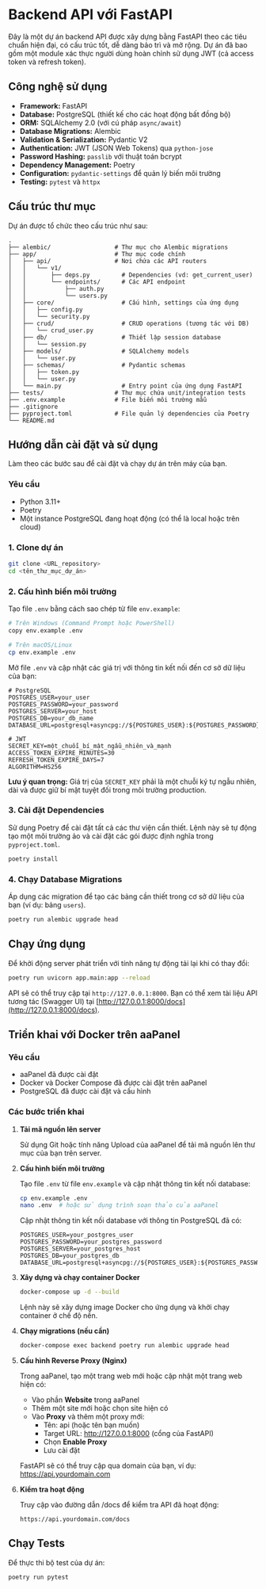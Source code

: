 # Backend API với FastAPI

Đây là một dự án backend API được xây dựng bằng FastAPI theo các tiêu chuẩn hiện đại, có cấu trúc tốt, dễ dàng bảo trì và mở rộng. Dự án đã bao gồm một module xác thực người dùng hoàn chỉnh sử dụng JWT (cả access token và refresh token).

## Công nghệ sử dụng

*   **Framework:** FastAPI
*   **Database:** PostgreSQL (thiết kế cho các hoạt động bất đồng bộ)
*   **ORM:** SQLAlchemy 2.0 (với cú pháp `async/await`)
*   **Database Migrations:** Alembic
*   **Validation & Serialization:** Pydantic V2
*   **Authentication:** JWT (JSON Web Tokens) qua `python-jose`
*   **Password Hashing:** `passlib` với thuật toán bcrypt
*   **Dependency Management:** Poetry
*   **Configuration:** `pydantic-settings` để quản lý biến môi trường
*   **Testing:** `pytest` và `httpx`

## Cấu trúc thư mục

Dự án được tổ chức theo cấu trúc như sau:

```
.
├── alembic/                  # Thư mục cho Alembic migrations
├── app/                      # Thư mục code chính
│   ├── api/                  # Nơi chứa các API routers
│   │   └── v1/
│   │       ├── deps.py         # Dependencies (vd: get_current_user)
│   │       └── endpoints/      # Các API endpoint
│   │           ├── auth.py
│   │           └── users.py
│   ├── core/                   # Cấu hình, settings của ứng dụng
│   │   ├── config.py
│   │   └── security.py
│   ├── crud/                   # CRUD operations (tương tác với DB)
│   │   └── crud_user.py
│   ├── db/                     # Thiết lập session database
│   │   └── session.py
│   ├── models/                 # SQLAlchemy models
│   │   └── user.py
│   ├── schemas/                # Pydantic schemas
│   │   ├── token.py
│   │   └── user.py
│   └── main.py                 # Entry point của ứng dụng FastAPI
├── tests/                    # Thư mục chứa unit/integration tests
├── .env.example              # File biến môi trường mẫu
├── .gitignore
├── pyproject.toml            # File quản lý dependencies của Poetry
└── README.md
```

## Hướng dẫn cài đặt và sử dụng

Làm theo các bước sau để cài đặt và chạy dự án trên máy của bạn.

### Yêu cầu
*   Python 3.11+
*   Poetry
*   Một instance PostgreSQL đang hoạt động (có thể là local hoặc trên cloud)

### 1. Clone dự án

```bash
git clone <URL_repository>
cd <tên_thư_mục_dự_án>
```

### 2. Cấu hình biến môi trường

Tạo file `.env` bằng cách sao chép từ file `env.example`:

```bash
# Trên Windows (Command Prompt hoặc PowerShell)
copy env.example .env

# Trên macOS/Linux
cp env.example .env
```

Mở file `.env` và cập nhật các giá trị với thông tin kết nối đến cơ sở dữ liệu của bạn:

```dotenv
# PostgreSQL
POSTGRES_USER=your_user
POSTGRES_PASSWORD=your_password
POSTGRES_SERVER=your_host
POSTGRES_DB=your_db_name
DATABASE_URL=postgresql+asyncpg://${POSTGRES_USER}:${POSTGRES_PASSWORD}@${POSTGRES_SERVER}/${POSTGRES_DB}

# JWT
SECRET_KEY=một_chuỗi_bí_mật_ngẫu_nhiên_và_mạnh
ACCESS_TOKEN_EXPIRE_MINUTES=30
REFRESH_TOKEN_EXPIRE_DAYS=7
ALGORITHM=HS256
```
**Lưu ý quan trọng:** Giá trị của `SECRET_KEY` phải là một chuỗi ký tự ngẫu nhiên, dài và được giữ bí mật tuyệt đối trong môi trường production.

### 3. Cài đặt Dependencies

Sử dụng Poetry để cài đặt tất cả các thư viện cần thiết. Lệnh này sẽ tự động tạo một môi trường ảo và cài đặt các gói được định nghĩa trong `pyproject.toml`.

```bash
poetry install
```

### 4. Chạy Database Migrations

Áp dụng các migration để tạo các bảng cần thiết trong cơ sở dữ liệu của bạn (ví dụ: bảng `users`).

```bash
poetry run alembic upgrade head
```

## Chạy ứng dụng

Để khởi động server phát triển với tính năng tự động tải lại khi có thay đổi:

```bash
poetry run uvicorn app.main:app --reload
```

API sẽ có thể truy cập tại `http://127.0.0.1:8000`. Bạn có thể xem tài liệu API tương tác (Swagger UI) tại [http://127.0.0.1:8000/docs](http://127.0.0.1:8000/docs).

## Triển khai với Docker trên aaPanel

### Yêu cầu
- aaPanel đã được cài đặt
- Docker và Docker Compose đã được cài đặt trên aaPanel
- PostgreSQL đã được cài đặt và cấu hình

### Các bước triển khai

1. **Tải mã nguồn lên server**

   Sử dụng Git hoặc tính năng Upload của aaPanel để tải mã nguồn lên thư mục của bạn trên server.

2. **Cấu hình biến môi trường**

   Tạo file `.env` từ file `env.example` và cập nhật thông tin kết nối database:

   ```bash
   cp env.example .env
   nano .env  # hoặc sử dụng trình soạn thảo của aaPanel
   ```

   Cập nhật thông tin kết nối database với thông tin PostgreSQL đã có:

   ```
   POSTGRES_USER=your_postgres_user
   POSTGRES_PASSWORD=your_postgres_password
   POSTGRES_SERVER=your_postgres_host
   POSTGRES_DB=your_postgres_db
   DATABASE_URL=postgresql+asyncpg://${POSTGRES_USER}:${POSTGRES_PASSWORD}@${POSTGRES_SERVER}/${POSTGRES_DB}
   ```

3. **Xây dựng và chạy container Docker**

   ```bash
   docker-compose up -d --build
   ```

   Lệnh này sẽ xây dựng image Docker cho ứng dụng và khởi chạy container ở chế độ nền.

4. **Chạy migrations (nếu cần)**

   ```bash
   docker-compose exec backend poetry run alembic upgrade head
   ```

5. **Cấu hình Reverse Proxy (Nginx)**

   Trong aaPanel, tạo một trang web mới hoặc cập nhật một trang web hiện có:
   
   - Vào phần **Website** trong aaPanel
   - Thêm một site mới hoặc chọn site hiện có
   - Vào **Proxy** và thêm một proxy mới:
     - Tên: api (hoặc tên bạn muốn)
     - Target URL: http://127.0.0.1:8000 (cổng của FastAPI)
     - Chọn **Enable Proxy**
     - Lưu cài đặt

   FastAPI sẽ có thể truy cập qua domain của bạn, ví dụ: https://api.yourdomain.com

6. **Kiểm tra hoạt động**

   Truy cập vào đường dẫn /docs để kiểm tra API đã hoạt động:
   
   ```
   https://api.yourdomain.com/docs
   ```

## Chạy Tests

Để thực thi bộ test của dự án:

```bash
poetry run pytest
```